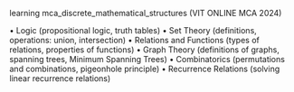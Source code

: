 learning mca_discrete_mathematical_structures (VIT ONLINE MCA 2024)

• Logic (propositional logic, truth tables)
• Set Theory (definitions, operations: union, intersection)
• Relations and Functions (types of relations, properties of functions)
• Graph Theory (definitions of graphs, spanning trees, Minimum Spanning Trees)
• Combinatorics (permutations and combinations, pigeonhole principle)
• Recurrence Relations (solving linear recurrence relations)